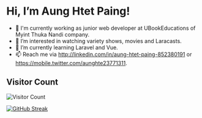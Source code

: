 # Hi, I’m Aung Htet Paing!    

- 💼 I'm currently working as junior web developer at UBookEducations of Myint Thuka Nandi company.
- 👀 I’m interested in watching variety shows, movies and Laracasts.
- 🌱 I’m currently learning Laravel and Vue.
- 📫 Reach me via http://linkedin.com/in/aung-htet-paing-852380191 or https://mobile.twitter.com/aunghte23771311.

## Visitor Count   
![Visitor Count](https://profile-counter.glitch.me/ahp-sooyaa/count.svg)

[![GitHub Streak](https://github-readme-streak-stats.herokuapp.com/?user=DenverCoder1&theme=dark)](https://git.io/streak-stats)
<!---
ahp-sooyaa/ahp-sooyaa is a ✨ special ✨ repository because its `README.md` (this file) appears on your GitHub profile.
You can click the Preview link to take a look at your changes.
--->
